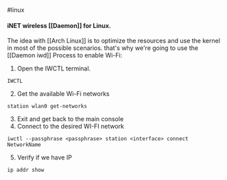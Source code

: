 #linux
#### iNET wireless [[Daemon]] for Linux. 
The idea with [[Arch Linux]] is to optimize the resources and use the kernel in most of the possible scenarios. that's why we're going to use the [[Daemon iwd]] 
Process to enable Wi-Fi:
1. Open the IWCTL terminal.
```console
IWCTL
```
2. Get the available Wi-Fi networks 
```console
station wlan0 get-networks
```
3. Exit and get back to the main console
4. Connect to the desired WI-FI network
```console
iwctl --passphrase <passphrase> station <interface> connect NetworkName
```
5. Verify if we have IP
```console
ip addr show
```